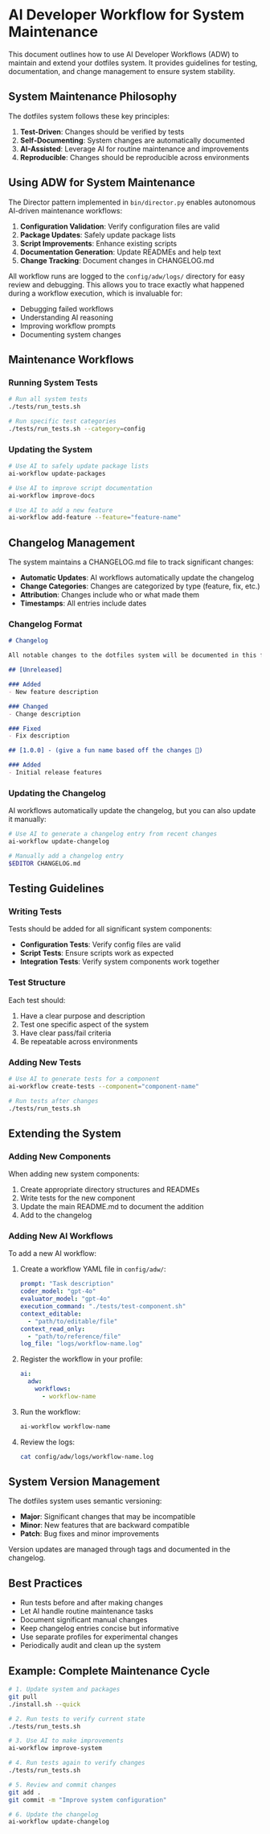 # AI Developer Workflow for System Maintenance

This document outlines how to use AI Developer Workflows (ADW) to maintain and extend your dotfiles system. It provides guidelines for testing, documentation, and change management to ensure system stability.

## System Maintenance Philosophy

The dotfiles system follows these key principles:

1. **Test-Driven**: Changes should be verified by tests
2. **Self-Documenting**: System changes are automatically documented
3. **AI-Assisted**: Leverage AI for routine maintenance and improvements
4. **Reproducible**: Changes should be reproducible across environments

## Using ADW for System Maintenance

The Director pattern implemented in `bin/director.py` enables autonomous AI-driven maintenance workflows:

1. **Configuration Validation**: Verify configuration files are valid
2. **Package Updates**: Safely update package lists
3. **Script Improvements**: Enhance existing scripts
4. **Documentation Generation**: Update READMEs and help text
5. **Change Tracking**: Document changes in CHANGELOG.md

All workflow runs are logged to the `config/adw/logs/` directory for easy review and debugging. This allows you to trace exactly what happened during a workflow execution, which is invaluable for:

- Debugging failed workflows
- Understanding AI reasoning
- Improving workflow prompts
- Documenting system changes

## Maintenance Workflows

### Running System Tests

```bash
# Run all system tests
./tests/run_tests.sh

# Run specific test categories
./tests/run_tests.sh --category=config
```

### Updating the System

```bash
# Use AI to safely update package lists
ai-workflow update-packages

# Use AI to improve script documentation
ai-workflow improve-docs

# Use AI to add a new feature
ai-workflow add-feature --feature="feature-name"
```

## Changelog Management

The system maintains a CHANGELOG.md file to track significant changes:

- **Automatic Updates**: AI workflows automatically update the changelog
- **Change Categories**: Changes are categorized by type (feature, fix, etc.)
- **Attribution**: Changes include who or what made them
- **Timestamps**: All entries include dates

### Changelog Format

```markdown
# Changelog

All notable changes to the dotfiles system will be documented in this file.

## [Unreleased]

### Added
- New feature description

### Changed
- Change description

### Fixed
- Fix description

## [1.0.0] - (give a fun name based off the changes 💅)

### Added
- Initial release features
```

### Updating the Changelog

AI workflows automatically update the changelog, but you can also update it manually:

```bash
# Use AI to generate a changelog entry from recent changes
ai-workflow update-changelog

# Manually add a changelog entry
$EDITOR CHANGELOG.md
```

## Testing Guidelines

### Writing Tests

Tests should be added for all significant system components:

- **Configuration Tests**: Verify config files are valid
- **Script Tests**: Ensure scripts work as expected
- **Integration Tests**: Verify system components work together

### Test Structure

Each test should:

1. Have a clear purpose and description
2. Test one specific aspect of the system
3. Have clear pass/fail criteria
4. Be repeatable across environments

### Adding New Tests

```bash
# Use AI to generate tests for a component
ai-workflow create-tests --component="component-name"

# Run tests after changes
./tests/run_tests.sh
```

## Extending the System

### Adding New Components

When adding new system components:

1. Create appropriate directory structures and READMEs
2. Write tests for the new component
3. Update the main README.md to document the addition
4. Add to the changelog

### Adding New AI Workflows

To add a new AI workflow:

1. Create a workflow YAML file in `config/adw/`:
   ```yaml
   prompt: "Task description"
   coder_model: "gpt-4o"
   evaluator_model: "gpt-4o"
   execution_command: "./tests/test-component.sh"
   context_editable:
     - "path/to/editable/file"
   context_read_only:
     - "path/to/reference/file"
   log_file: "logs/workflow-name.log"
   ```

2. Register the workflow in your profile:
   ```yaml
   ai:
     adw:
       workflows:
         - workflow-name
   ```

3. Run the workflow:
   ```bash
   ai-workflow workflow-name
   ```

4. Review the logs:
   ```bash
   cat config/adw/logs/workflow-name.log
   ```

## System Version Management

The dotfiles system uses semantic versioning:

- **Major**: Significant changes that may be incompatible
- **Minor**: New features that are backward compatible
- **Patch**: Bug fixes and minor improvements

Version updates are managed through tags and documented in the changelog.

## Best Practices

- Run tests before and after making changes
- Let AI handle routine maintenance tasks
- Document significant manual changes
- Keep changelog entries concise but informative
- Use separate profiles for experimental changes
- Periodically audit and clean up the system

## Example: Complete Maintenance Cycle

```bash
# 1. Update system and packages
git pull
./install.sh --quick

# 2. Run tests to verify current state
./tests/run_tests.sh

# 3. Use AI to make improvements
ai-workflow improve-system

# 4. Run tests again to verify changes
./tests/run_tests.sh

# 5. Review and commit changes
git add .
git commit -m "Improve system configuration"

# 6. Update the changelog
ai-workflow update-changelog
``` 